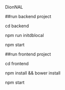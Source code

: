 DionNAL

##run backend project

cd backend

npm run initdblocal

npm start


##run frontend project

cd frontend

npm install && bower install

npm start

